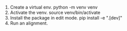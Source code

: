 1. Create a virtual env. python -m venv venv
1. Activate the venv. source venv/bin/activate
1. Install the package in edit mode. pip install -e ".[dev]"
1. Run an alignment.
